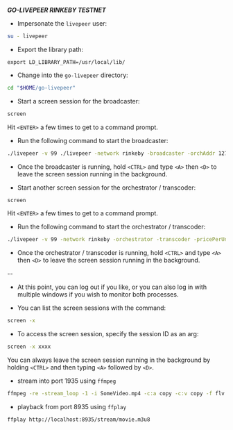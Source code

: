 ***GO-LIVEPEER RINKEBY TESTNET***

* Impersonate the `livepeer` user:

```bash
su - livepeer
```

* Export the library path:

```
export LD_LIBRARY_PATH=/usr/local/lib/
```

* Change into the `go-livepeer` directory:

```bash
cd "$HOME/go-livepeer"
```

* Start a screen session for the broadcaster:

```bash
screen
```

Hit `<ENTER>` a few times to get to a command prompt.

* Run the following command to start the broadcaster:

```bash
./livepeer -v 99 ./livepeer -network rinkeby -broadcaster -orchAddr 127.0.0.1:8935 -cliAddr 127.0.0.1:7936 -httpAddr 127.0.0.1:8936
```

* Once the broadcaster is running, hold `<CTRL>` and type `<A>` then `<D>` to leave the screen session running in the background.

* Start another screen session for the orchestrator / transcoder:

```bash
screen
```

Hit `<ENTER>` a few times to get to a command prompt.

* Run the following command to start the orchestrator / transcoder:

```bash
./livepeer -v 99 -network rinkeby -orchestrator -transcoder -pricePerUnit 1 -nvidia 0 -initializeRound -serviceAddr 127.0.0.1:8935
```

* Once the orchestrator / transcoder is running, hold `<CTRL>` and type `<A>` then `<D>` to leave the screen session running in the background.

--

* At this point, you can log out if you like, or you can also log in with multiple windows if you wish to monitor both processes.

* You can list the screen sessions with the command:

```bash
screen -x
```

* To access the screen session, specify the session ID as an arg:

```bash
screen -x xxxx
```

You can always leave the screen session running in the background by holding `<CTRL>` and then typing `<A>` followed by `<D>`.

* stream into port 1935 using `ffmpeg`

```bash
ffmpeg -re -stream_loop -1 -i SomeVideo.mp4 -c:a copy -c:v copy -f flv rtmp://localhost:1935/movie
```

* playback from port 8935 using `ffplay`

```bash
ffplay http://localhost:8935/stream/movie.m3u8
```
